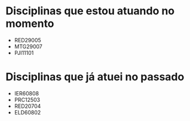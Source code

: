 # Disciplinas que estou atuando no momento

* RED29005
* MTG29007
* PJI11101

# Disciplinas que já atuei no passado

* IER60808
* PRC12503
* RED20704
* ELD60802

